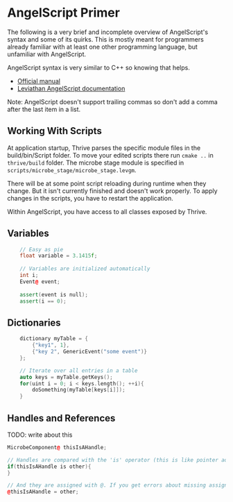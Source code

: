 AngelScript Primer
==================

The following is a very brief and incomplete overview of AngelScript's syntax and some
of its quirks. This is mostly meant for programmers already familiar with at 
least one other programming language, but unfamiliar with AngelScript.

AngelScript syntax is very similar to C++ so knowing that helps.

- [Official manual](http://www.angelcode.com/angelscript/sdk/docs/manual/index.html)
- [Leviathan AngelScript documentation](https://leviathanengine.com/doc/develop/Documentation/html/d0/db5/angelscript_main.html)

Note: AngelScript doesn't support trailing commas so don't add a comma
after the last item in a list.

Working With Scripts
--------------------

At application startup, Thrive parses the specific module files in the
build/bin/Script folder. To move your edited scripts there run `cmake
..` in `thrive/build` folder. The microbe stage module is specified in
`scripts/microbe_stage/microbe_stage.levgm`.

There will be at some point script reloading during runtime when they
change. But it isn't currently finished and doesn't work properly. To
apply changes in the scripts, you have to restart the application.

Within AngelScript, you have access to all classes exposed by Thrive.


Variables
---------

```cpp
    // Easy as pie
    float variable = 3.1415f;
    
    // Variables are initialized automatically
    int i;
    Event@ event;
    
    assert(event is null);
    assert(i == 0);
```

Dictionaries
------------

```cpp
    dictionary myTable = {
        {"key1", 1},
        {"key 2", GenericEvent("some event")}
    };

    // Iterate over all entries in a table
    auto keys = myTable.getKeys();
    for(uint i = 0; i < keys.length(); ++i){
        doSomething(myTable[keys[i]]);
    }
```


Handles and References
---------------------

TODO: write about this

```cpp
MicrobeComponent@ thisIsAHandle;

// Handles are compared with the 'is' operator (this is like pointer address comparison in C++)
if(thisIsAHandle is other){
}

// And they are assigned with @. If you get errors about missing assignment operator then try this!
@thisIsAHandle = other;

```
